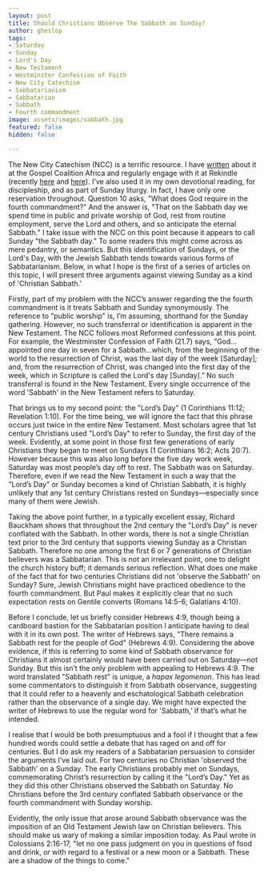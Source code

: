 ```yaml
---
layout: post
title: Should Christians Observe The Sabbath on Sunday?
author: gheslop
tags:
- Saturday
- Sunday
- Lord's Day
- New Testament
- Westminster Confession of Faith
- New City Catechism
- Sabbatarianism
- Sabbatarian
- Sabbath
- Fourth commandment
image: assets/images/sabbath.jpg
featured: false
hidden: false

---
```

The New City Catechism (NCC) is a terrific resource. I have [written](https://africa.thegospelcoalition.org/article/the-new-city-catechism-in-africa/ "NCC in Africa") about it at the Gospel Coalition Africa and regularly engage with it at Rekindle (recently [here](https://rekindle.co.za/content/2020-05-05-doodle-where-is-the-love "Where is the Love?") and [here](https://rekindle.co.za/content/2020-11-05-personality-test "Personality Tests and Types")). I’ve also used it in my own devotional reading, for discipleship, and as part of Sunday liturgy. In fact, I have only one reservation throughout. Question 10 asks, "What does God require in the fourth commandment?" And the answer is, "That on the Sabbath day we spend time in public and private worship of God, rest from routine employment, serve the Lord and others, and so anticipate the eternal Sabbath." I take issue with the NCC on this point because it appears to call Sunday "the Sabbath day." To some readers this might come across as mere pedantry, or semantics. But this identification of Sundays, or the Lord's Day, with the Jewish Sabbath tends towards various forms of Sabbatarianism. Below, in what I hope is the first of a series of articles on this topic, I will present three arguments against viewing Sunday as a kind of 'Christian Sabbath.'

Firstly, part of my problem with the NCC’s answer regarding the the fourth commandment is it treats Sabbath and Sunday synonymously. The reference to "public worship" is, I’m assuming, shorthand for the Sunday gathering. However, no such transferral or identification is apparent in the New Testament. The NCC follows most Reformed confessions at this point. For example, the Westminster Confession of Faith (21.7) says, “God…appointed one day in seven for a Sabbath…which, from the beginning of the world to the resurrection of Christ, was the last day of the week \[Saturday\]; and, from the resurrection of Christ, was changed into the first day of the week, which in Scripture is called the Lord's day \[Sunday\].” No such transferral is found in the New Testament. Every single occurrence of the word 'Sabbath' in the New Testament refers to Saturday.

That brings us to my second point: the "Lord’s Day" (1 Corinthians 11:12; Revelation 1:10). For the time being, we will ignore the fact that this phrase occurs just twice in the entire New Testament. Most scholars agree that 1st century Christians used "Lord’s Day" to refer to Sunday, the first day of the week. Evidently, at some point in those first few generations of early Christians they began to meet on Sundays (1 Corinthians 16:2; Acts 20:7). However because this was also long before the five day work week, Saturday was most people’s day off to rest. The Sabbath was on Saturday. Therefore, even if we read the New Testament in such a way that the "Lord’s Day" or Sunday becomes a kind of Christian Sabbath, it is highly unlikely that any 1st century Christians rested on Sundays—especially since many of them were Jewish.

Taking the above point further, in a typically excellent essay, Richard Bauckham shows that throughout the 2nd century the "Lord’s Day" is never conflated with the Sabbath. In other words, there is not a single Christian text prior to the 3rd century that supports viewing Sunday as a Christian Sabbath. Therefore no one among the first 6 or 7 generations of Christian believers was a Sabbatarian. This is not an irrelevant point, one to delight the church history buff; it demands serious reflection. What does one make of the fact that for two centuries Christians did not 'observe the Sabbath' on Sunday? Sure, Jewish Christians might have practiced obedience to the fourth commandment. But Paul makes it explicitly clear that no such expectation rests on Gentile converts (Romans 14:5-6; Galatians 4:10).

Before I conclude, let us briefly consider Hebrews 4:9, though being a cardboard bastion for the Sabbatarian position I anticipate having to deal with it in its own post. The writer of Hebrews says, "There remains a Sabbath rest for the people of God" (Hebrews 4:9). Considering the above evidence, if this is referring to some kind of Sabbath observance for Christians it almost certainly would have been carried out on Saturday—not Sunday. But this isn’t the only problem with appealing to Hebrews 4:9. The word translated "Sabbath rest" is unique, a _hapax legomenon_. This has lead some commentators to distinguish it from Sabbath observance, suggesting that it could refer to a heavenly and eschatological Sabbath celebration rather than the observance of a single day. We might have expected the writer of Hebrews to use the regular word for 'Sabbath,' if that’s what he intended.

I realise that I would be both presumptuous and a fool if I thought that a few hundred words could settle a debate that has raged on and off for centuries. But I do ask my readers of a Sabbatarian persuasion to consider the arguments I’ve laid out. For two centuries no Christian 'observed the Sabbath' on a Sunday. The early Christians probably met on Sundays, commemorating Christ’s resurrection by calling it the "Lord’s Day." Yet as they did this other Christians observed the Sabbath on Saturday. No Christians before the 3rd century conflated Sabbath observance or the fourth commandment with Sunday worship.

Evidently, the only issue that arose around Sabbath observance was the imposition of an Old Testament Jewish law on Christian believers. This should make us wary of making a similar imposition today. As Paul wrote in Colossians 2:16-17, "let no one pass judgment on you in questions of food and drink, or with regard to a festival or a new moon or a Sabbath. These are a shadow of the things to come."